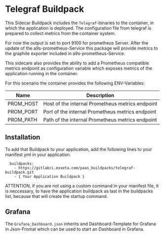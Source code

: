 # Telegraf Buildpack

This Sidecar Buildpack includes the `Telegraf`-binaries to the container, in which the application is deployed.
The configuration file from telegraf is prepared to collect metrics from the container system.

For now the output is set to port 9100 for prometheus Server.
After the update of the a9s-prometheus-Service this package will provide metrics to the graphite exporter included in a9s-prometheus-Service.

This sidecare also provides the ability to add a Prometheus compatible metrics endpoint as configuration variable
which exposes metrics of the application running in the container.


For this scenario the container provides the following ENV-Variables:

| Name      | Description                                      |
| --------- | ------------------------------------------------ |
| PROM_HOST | Host of the internal Prometheus metrics endpoint |
| PROM_PORT | Port of the internal Prometheus metrics endpoint | 
| PROM_PATH | Path of the internal Prometheus metrics endpoint |

## Installation

To add that Buildpack to your application, add the following lines to your manifest yml in your application.

```
  buildpacks:
    - https://gitlabci.exxeta.com/paas_buildpacks/telegraf-buildpack.git
    - { Your Application Buildpack }
```

ATTENTION, if you are not using a custom command in your manifest file, it is neccessary, to have the application buildpack as last in the buildpacks list, because that will create the startup command.

## Grafana
The `Grafana_Dashboard.json` inherits and Dashboard-Template for Grafana in Json-Fromat which can be used to start an Dashboard in Grafana.